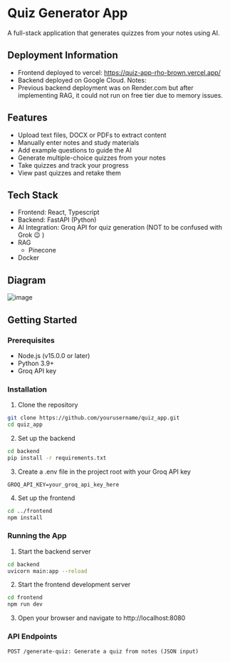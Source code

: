 # Quiz Generator App

A full-stack application that generates quizzes from your notes using AI.

## Deployment Information
- Frontend deployed to vercel: https://quiz-app-rho-brown.vercel.app/
- Backend deployed on Google Cloud.
Notes:
- Previous backend deployment was on Render.com but after implementing RAG, it could not run on free tier due to memory issues. 

## Features
- Upload text files, DOCX or PDFs to extract content
- Manually enter notes and study materials
- Add example questions to guide the AI
- Generate multiple-choice quizzes from your notes
- Take quizzes and track your progress
- View past quizzes and retake them
  
## Tech Stack

- Frontend: React, Typescript
- Backend: FastAPI (Python)
- AI Integration: Groq API for quiz generation (NOT to be confused with Grok :wink: )
- RAG
  - Pinecone
- Docker

## Diagram
![image](https://github.com/user-attachments/assets/cbe1eb86-8259-42e5-b477-003e69648a5c)


## Getting Started
### Prerequisites
- Node.js (v15.0.0 or later)
- Python 3.9+
- Groq API key

### Installation

1. Clone the repository

```sh
git clone https://github.com/yourusername/quiz_app.git
cd quiz_app
```
2. Set up the backend

```sh
cd backend
pip install -r requirements.txt
```

3. Create a .env file in the project root with your Groq API key

```
GROQ_API_KEY=your_groq_api_key_here
```

4. Set up the frontend

```sh
cd ../frontend
npm install
```


### Running the App

1. Start the backend server

```sh
cd backend
uvicorn main:app --reload
```

2. Start the frontend development server

```sh
cd frontend
npm run dev
```
3. Open your browser and navigate to http://localhost:8080

### API Endpoints
```
POST /generate-quiz: Generate a quiz from notes (JSON input)
```
